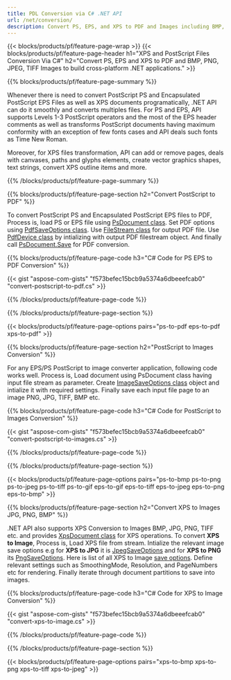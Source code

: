 ```yaml
---
title: PDL Conversion via C# .NET API
url: /net/conversion/
description: Convert PS, EPS, and XPS to PDF and Images including BMP, JPG, PNG, and TIFF using the .NET library with the Aspose.Page PDL conversion functionality.
---
```


{{< blocks/products/pf/feature-page-wrap >}}
{{< blocks/products/pf/feature-page-header h1="XPS and PostScript Files Conversion Via C#" h2="Convert PS, EPS and XPS to PDF and BMP, PNG, JPEG, TIFF Images to build cross-platform .NET applications." >}}

{{% blocks/products/pf/feature-page-summary %}}

Whenever there is need to convert PostScript PS and Encapsulated PostScript EPS Files as well as XPS documents programatically, .NET API can do it smoothly and converts multiples files. For PS and EPS, API supports Levels 1-3 PostScript operators and the most of the EPS header comments as well as transforms PostScript documents having maximum conformity with an exception of few fonts cases and API deals such fonts as Time New Roman.

Moreover, for XPS files transformation, API can add or remove pages, deals with canvases, paths and glyphs elements, create vector graphics shapes, text strings, convert XPS outline items and more.

{{% /blocks/products/pf/feature-page-summary  %}}

{{% blocks/products/pf/feature-page-section  h2="Convert PostScript to PDF" %}}

To convert PostScript PS and Encapsulated PostScript EPS files to PDF, Process is, load PS or EPS file using [PsDocument class](https://apireference.aspose.com/page/net/aspose.page.eps/psdocument). Set PDF options using [PdfSaveOptions class](https://apireference.aspose.com/page/net/aspose.page.eps.device/pdfsaveoptions). Use [FileStream class](https://docs.microsoft.com/en-us/dotnet/api/system.io.filestream) for output PDF file. Use [PdfDevice class](https://apireference.aspose.com/page/net/aspose.page.eps.device/pdfdevice) by intializing with output PDF filestream object. And finally call [PsDocument.Save](https://apireference.aspose.com/page/net/aspose.page.eps/psdocument/methods/save) for PDF conversion.

{{% blocks/products/pf/feature-page-code h3="C# Code for PS EPS to PDF Conversion" %}}

{{< gist "aspose-com-gists" "f573befec15bcb9a5374a6dbeeefcab0" "convert-postscript-to-pdf.cs" >}}

{{% /blocks/products/pf/feature-page-code  %}}

{{% /blocks/products/pf/feature-page-section %}}

{{< blocks/products/pf/feature-page-options pairs="ps-to-pdf eps-to-pdf xps-to-pdf" >}}

{{% blocks/products/pf/feature-page-section  h2="PostScript to Images Conversion" %}}

For any EPS/PS PostScript to image converter application, following code works well. Process is, Load document using PsDocument class having input file stream as parameter. Create [ImageSaveOptions class](https://apireference.aspose.com/page/net/aspose.page.xps.presentation.image/imagesaveoptions) object and intialize it with required settings. Finally save each input file page to an image PNG, JPG, TIFF, BMP etc.


{{% blocks/products/pf/feature-page-code h3="C# Code for PostScript to Images Conversion" %}}

{{< gist "aspose-com-gists" "f573befec15bcb9a5374a6dbeeefcab0" "convert-postscript-to-images.cs" >}}

{{% /blocks/products/pf/feature-page-code  %}}

{{% /blocks/products/pf/feature-page-section %}}

{{< blocks/products/pf/feature-page-options pairs="ps-to-bmp ps-to-png ps-to-jpeg ps-to-tiff ps-to-gif eps-to-gif eps-to-tiff eps-to-jpeg eps-to-png eps-to-bmp" >}}

{{% blocks/products/pf/feature-page-section  h2="Convert XPS to Images JPG, PNG, BMP" %}}

.NET API also supports XPS Conversion to Images BMP, JPG, PNG, TIFF etc. and provides [XpsDocument class](https://apireference.aspose.com/page/net/aspose.page.xps/xpsdocument) for XPS operations. To convert **XPS to Image**, Process is, Load XPS file from stream. Intialize the relevant image save options e.g for **XPS to JPG** it is [JpegSaveOptions](https://apireference.aspose.com/page/net/aspose.page.xps.presentation.image/jpegsaveoptions) and for **XPS to PNG** its [PngSaveOptions](https://apireference.aspose.com/page/net/aspose.page.xps.presentation.image/jpegsaveoptions). Here is list of all XPS to Image [save options](https://apireference.aspose.com/page/net/aspose.page.xps.presentation.image). Define relevant settings such as SmoothingMode, Resolution, and PageNumbers etc for rendering. Finally iterate through document partitions to save into images.

{{% blocks/products/pf/feature-page-code h3="C# Code for XPS to Image Conversion" %}}

{{< gist "aspose-com-gists" "f573befec15bcb9a5374a6dbeeefcab0" "convert-xps-to-image.cs" >}}

{{% /blocks/products/pf/feature-page-code  %}}

{{% /blocks/products/pf/feature-page-section %}}

{{< blocks/products/pf/feature-page-options pairs="xps-to-bmp xps-to-png xps-to-tiff xps-to-jpeg" >}}